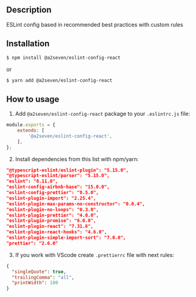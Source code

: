 ## Description

ESLint config based in recommended best practices with custom rules

## Installation

```bash
$ npm install @a2seven/eslint-config-react
```
or
```bash
$ yarn add @a2seven/eslint-config-react
```

## How to usage

1. Add `@a2seven/eslint-config-react` package to your `.eslintrc.js` file:

```javascript
module.exports = {
    extends: [
        '@a2seven/eslint-config-react',
    ],
};
```

2. Install dependencies from this list with npm/yarn:

```json
"@typescript-eslint/eslint-plugin": "5.15.0",
"@typescript-eslint/parser": "5.15.0",
"eslint": "8.11.0",
"eslint-config-airbnb-base": "15.0.0",
"eslint-config-prettier": "8.5.0",
"eslint-plugin-import": "2.25.4",
"eslint-plugin-max-params-no-constructor": "0.0.4",
"eslint-plugin-no-loops": "0.3.0",
"eslint-plugin-prettier": "4.0.0",
"eslint-plugin-promise": "6.0.0",
"eslint-plugin-react": "7.31.6",
"eslint-plugin-react-hooks": "4.6.0",
"eslint-plugin-simple-import-sort": "7.0.0",
"prettier": "2.6.0"
```

3. If you work with VScode create `.prettierrc` file with next rules:

```json
{
  "singleQuote": true,
  "trailingComma": "all",
  "printWidth": 100
}
```
